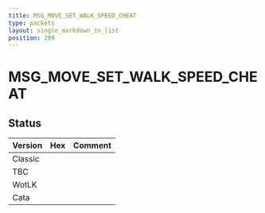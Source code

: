 ```yaml
---
title: MSG_MOVE_SET_WALK_SPEED_CHEAT
type: packets
layout: single_markdown_in_list
position: 209
---
```


# MSG_MOVE_SET_WALK_SPEED_CHEAT

## Status

Version | Hex | Comment
---------- | ---------- | ---------- 
Classic |  |  
TBC |  |  
WotLK |  |  
Cata |  |  
